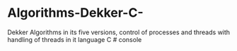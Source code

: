 # Algorithms-Dekker-C-
 Dekker Algorithms in its five versions, control of processes and threads with handling of threads in it language C # console
